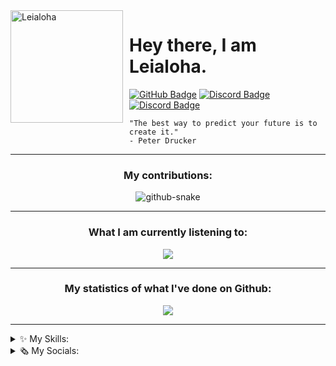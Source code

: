 <!-- <img alt="Cover Image" src="https://raw.githubusercontent.com/leialoha/leialoha/master/images/github.png" />

--- -->

<img width="180" height="180" align="left" style="float:left;margin: 0 10px 0 0;" alt="Leialoha" src="https://avatars.githubusercontent.com/u/46801087" />

# Hey there, I am Leialoha.

<div>
	<a href="https://github.com/Leialoha"><img src="https://img.shields.io/badge/-Github-000000?style=flat-square&labelColor=000000&logo=Github&logoColor=white&link=https://github.com/Leialoha" alt="GitHub Badge"/></a>
	<!-- <a href="https://twitter.com/uSebazz"><img src="https://img.shields.io/badge/-Twitter-000000?style=flat-square&labelColor=000000&logo=twitter&logoColor=white&link=https://twitter.com/izakdvlpr" alt="Twitter Badge"/></a> -->
	<a href="https://discord.com/users/899339781132124220"><img src="https://img.shields.io/badge/-Discord-000000?style=flat-square&labelColor=000000&logo=discord&logoColor=white&link=https://discord.com/users/899339781132124220" alt="Discord Badge"/></a>
	<a href="https://open.spotify.com/user/yeg9kuklzy5shgxlqmu7tde96"><img src="https://img.shields.io/badge/-Spotify-000000?style=flat-square&labelColor=000000&logo=spotify&logoColor=white&link=https://open.spotify.com/user/yeg9kuklzy5shgxlqmu7tde96" alt="Discord Badge"/></a>
	<!--  -->
</div>

```
"The best way to predict your future is to create it."
- Peter Drucker
```

---

<h3 align="center">My contributions:</h3>
<p align="center">
	<picture>
		<source media="(prefers-color-scheme: dark)" srcset="github-snake-dark.svg" />
		<source media="(prefers-color-scheme: light)" srcset="github-snake.svg" />
		<img alt="github-snake" src="github-snake.svg" />
	</picture>
</p>

---

<h3 align="center">What I am currently listening to:</h3>
<p align="center">
  <img src="https://spotify-github-profile.vercel.app/api/view.svg?uid=yeg9kuklzy5shgxlqmu7tde96&cover_image=true&theme=novatorem&show_offline=true&background_color=000000&bar_color=51d700&bar_color_cover=false"/>
</p>

---

<h3 align="center">My statistics of what I've done on Github:</h3>

<p align="center">
	<img src="https://github-readme-stats.vercel.app/api?username=leialoha&show_icons=true&theme=transparent&text_color=ffffff&bar_color_cover=true&icon_color=ffffff&border_color=ffffff&title_color=ffffff&hide_title=true&include_all_commits=true&hide_rank=true"/>
</p>

---

<details>
	<summary>✨ My Skills:</summary>
	<p align="center">
		<img alt="Skills Badge" src="https://skillicons.dev/icons?i=bots,electron,express,mongodb,nextjs,nodejs,react,regex" />
	</p>
</details>

<details>
	<summary>🗞️ My Socials:</summary>
	<p align="center">
		<a href="https://codepen.io/leialoha">
			<img alt="Codepen Badge" src="https://skillicons.dev/icons?i=codepen" />
		</a>
		<a href="https://discord.gg/ucQxdr6Kce">
			<img alt="Discord Badge" src="https://skillicons.dev/icons?i=discord" />
		</a>
		<a href="https://github.com/Leialoha">
			<img alt="Github Badge" src="https://skillicons.dev/icons?i=github" />
		</a>
		<a href="https://www.instagram.com/theleialoha/">
			<img alt="Instagram Badge" src="https://skillicons.dev/icons?i=instagram" />
		</a>
		<a href="https://stackoverflow.com/users/20253837/leialoha">
			<img alt="StackOverflow Badge" src="https://skillicons.dev/icons?i=stackoverflow" />
		</a>
		<a href="https://twitter.com/theLeialoha">
			<img alt="Twitter Badge" src="https://skillicons.dev/icons?i=twitter" />
		</a>
	</p>
</details>
